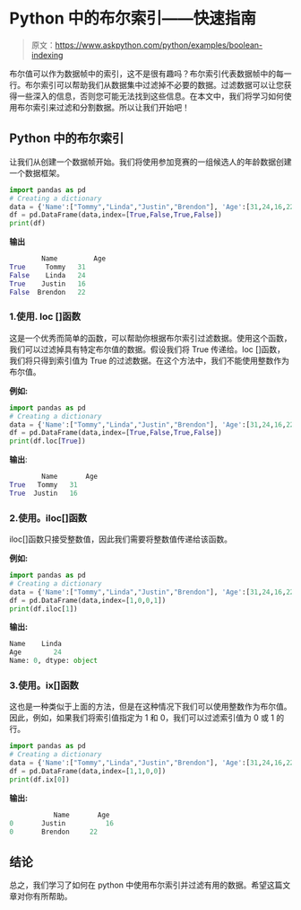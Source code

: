# Python 中的布尔索引——快速指南

> 原文：<https://www.askpython.com/python/examples/boolean-indexing>

布尔值可以作为数据帧中的索引，这不是很有趣吗？布尔索引代表数据帧中的每一行。布尔索引可以帮助我们从数据集中过滤掉不必要的数据。过滤数据可以让您获得一些深入的信息，否则您可能无法找到这些信息。在本文中，我们将学习如何使用布尔索引来过滤和分割数据。所以让我们开始吧！

## Python 中的布尔索引

让我们从创建一个数据帧开始。我们将使用参加竞赛的一组候选人的年龄数据创建一个数据框架。

```py
import pandas as pd
# Creating a dictionary
data = {'Name':["Tommy","Linda","Justin","Brendon"], 'Age':[31,24,16,22]}
df = pd.DataFrame(data,index=[True,False,True,False])
print(df)

```

**输出**

```py
        Name         Age
True     Tommy   31
False    Linda   24
True    Justin   16
False  Brendon   22

```

### 1.使用. loc []函数

这是一个优秀而简单的函数，可以帮助你根据布尔索引过滤数据。使用这个函数，我们可以过滤掉具有特定布尔值的数据。假设我们将 True 传递给。loc []函数，我们将只得到索引值为 True 的过滤数据。在这个方法中，我们不能使用整数作为布尔值。

**例如:**

```py
import pandas as pd
# Creating a dictionary
data = {'Name':["Tommy","Linda","Justin","Brendon"], 'Age':[31,24,16,22]}
df = pd.DataFrame(data,index=[True,False,True,False])
print(df.loc[True])

```

**输出**:

```py
        Name       Age
True   Tommy   31
True  Justin   16

```

### 2.使用。iloc[]函数

iloc[]函数只接受整数值，因此我们需要将整数值传递给该函数。

**例如:**

```py
import pandas as pd
# Creating a dictionary
data = {'Name':["Tommy","Linda","Justin","Brendon"], 'Age':[31,24,16,22]}
df = pd.DataFrame(data,index=[1,0,0,1])
print(df.iloc[1])

```

**输出:**

```py
Name    Linda
Age        24
Name: 0, dtype: object

```

### 3.使用。ix[]函数

这也是一种类似于上面的方法，但是在这种情况下我们可以使用整数作为布尔值。因此，例如，如果我们将索引值指定为 1 和 0，我们可以过滤索引值为 0 或 1 的行。

```py
import pandas as pd
# Creating a dictionary
data = {'Name':["Tommy","Linda","Justin","Brendon"], 'Age':[31,24,16,22]}
df = pd.DataFrame(data,index=[1,1,0,0])
print(df.ix[0])

```

**输出:**

```py
           Name       Age
0       Justin          16
0       Brendon     22

```

## 结论

总之，我们学习了如何在 python 中使用布尔索引并过滤有用的数据。希望这篇文章对你有所帮助。